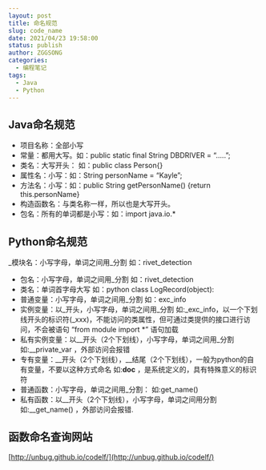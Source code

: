 ```yaml
---
layout: post
title: 命名规范
slug: code_name
date: 2021/04/23 19:58:00
status: publish
author: ZGGSONG
categories: 
  - 编程笔记
tags: 
  - Java
  - Python
---
```

## Java命名规范
- 项目名称：全部小写
- 常量：都用大写。如：public static final String DBDRIVER = “…..”;
- 类名：大写开头： 如：public class Person{}
- 属性名：小写：如：String personName = “Kayle”;
- 方法名：小写：如：public String getPersonName() {return this.personName}
- 构造函数名：与类名称一样，所以也是大写开头。
- 包名：所有的单词都是小写：如：import java.io.*

## Python命名规范
_模块名：小写字母，单词之间用_分割 如：rivet_detection
- 包名：小写字母，单词之间用_分割 如：rivet_detection
- 类名：单词首字母大写 如：python class LogRecord(object):
- 普通变量：小写字母，单词之间用_分割 如：exc_info
- 实例变量：以_开头，小写字母，单词之间用_分割 如:_exc_info，以一个下划线开头的标识符(_xxx)，不能访问的类属性，但可通过类提供的接口进行访问，不会被语句 “from module import *” 语句加载
- 私有实例变量：以__开头（2个下划线），小写字母，单词之间用_分割 如:__private_var ，外部访问会报错
- 专有变量：__开头（2个下划线），__结尾（2个下划线），一般为python的自有变量，不要以这种方式命名 如:__doc__ ，是系统定义的，具有特殊意义的标识符
- 普通函数：小写字母，单词之间用_分割： 如:get_name()
- 私有函数：以__开头（2个下划线），小写字母，单词之间用分割 如:__get_name() ，外部访问会报错.

## 函数命名查询网站
[http://unbug.github.io/codelf/](http://unbug.github.io/codelf/)